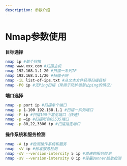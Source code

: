 ```yaml
---
description: 参数介绍
---
```


# Nmap参数使用

**目标选择**

```bash
nmap ip #单个扫描
nmap www.xxx.com #扫描主机
nmap 192.168.1.1-20 #扫描一系列IP
nmap 192.168.1.1/20 #扫描子网
nmap -iL list-of-ips.txt #从文本文件获得扫描目标
nmap -P0 ip #无Ping扫描（常用于防护墙禁止ping的情况）
```

**端口选择**

```bash
nmap -p port ip #扫描单个端口
nmap -p 1-100 192.168.1.1 #扫描一系列端口
nmap -F ip #扫描100个常见端口（快速）
nmap -p —ip #扫描所有65535端口
nmap -p 80,22,3306 ip #扫描指定端口
```

**操作系统和服务检测**

```bash
nmap -A ip #检测操作系统和服务
nmap -sV ip #标准服务检测
nmap -sV --version-intersity 5 ip #激进的服务检测
nmap -sV --version-intersity 0 ip #轻量Banner抓取检测
```



